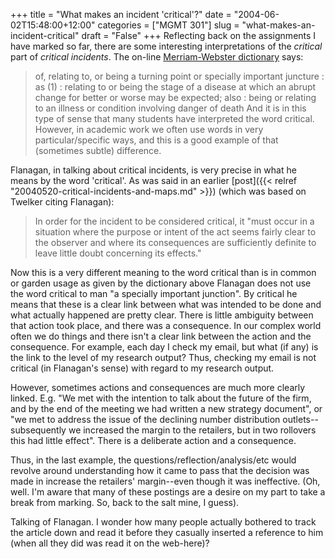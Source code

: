 +++
title = "What makes an incident 'critical'?"
date = "2004-06-02T15:48:00+12:00"
categories = ["MGMT 301"]
slug = "what-makes-an-incident-critical"
draft = "False"
+++
Reflecting back on the assignments I have marked so far, there are
some interesting interpretations of the _critical_ part of
_critical incidents_. The on-line [Merriam-Webster
dictionary](https://web.archive.org/web/20040701014413/https://www.m-w.com/home.htm) says:

> of, relating to, or being a turning point or specially
important juncture <critical phase>: as (1) : relating to or being
the stage of a disease at which an abrupt change for better or worse
may be expected; also : being or relating to an illness or
condition involving danger of death <critical><critical care>
And it is in this type of sense that many students have interpreted
the word critical. However, in academic work we often use words in
very particular/specific ways, and this is a good example of that
(sometimes subtle) difference.

Flanagan, in talking about critical incidents, is very precise in
what he means by the word 'critical'. As was said in an earlier
[post]({{< relref "20040520-critical-incidents-and-maps.md" >}})
(which was based on Twelker citing Flanagan):

> In order for the incident to be considered critical, it "must
occur in a situation where the purpose or intent of the act seems
fairly clear to the observer and where its consequences are
sufficiently definite to leave little doubt concerning its
effects."

Now this is a very different meaning to the word critical than is
in common or garden usage as given by the dictionary above
Flanagan does not use the word critical to man "a specially
important junction". By critical he means that these is a clear link
between what was intended to be done and what actually happened are
pretty clear. There is little ambiguity between that action took
place, and there was a consequence. In our complex world often we do
things and there isn't a clear link between the action and the
consequence. For example, each day I check my email, but what (if any)
is the link to the level of my research output? Thus, checking my
email is not critical (in Flanagan's sense) with regard to my research
output.

However, sometimes actions and consequences are much more clearly
linked. E.g. "We met with the intention to talk about the future of the
firm, and by the end of the meeting we had written a new strategy
document", or "we met to address the issue of the declining number
distribution outlets--subsequently we increased the margin to the
retailers, but in two rollovers this had little effect". There is a
deliberate action and a consequence.

Thus, in the last example, the questions/reflection/analysis/etc would
revolve around understanding how it came to pass that the decision was
made in increase the retailers' margin--even though it was ineffective.
(Oh, well. I'm aware that many of these postings are a desire on my
part to take a break from marking. So, back to the salt mine, I
guess).

Talking of Flanagan. I wonder how many
people actually bothered to track the article down and read it before
they casually inserted a reference to him (when all they did was
read it on the web-here)?

